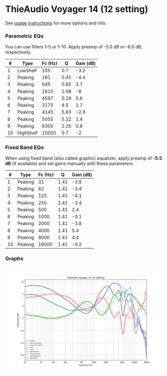 # ThieAudio Voyager 14 (12 setting)
See [usage instructions](https://github.com/jaakkopasanen/AutoEq#usage) for more options and info.

### Parametric EQs
You can use filters 1-5 or 1-10. Apply preamp of -5.0 dB or -6.0 dB, respectively.

|   # | Type      |   Fc (Hz) |    Q |   Gain (dB) |
|-----|-----------|-----------|------|-------------|
|   1 | LowShelf  |       105 | 0.7  |        -3.2 |
|   2 | Peaking   |       181 | 0.45 |        -4.4 |
|   3 | Peaking   |       645 | 0.85 |         3.7 |
|   4 | Peaking   |      1610 | 1.08 |        -8   |
|   5 | Peaking   |      4597 | 0.29 |         5.6 |
|   6 | Peaking   |      3175 | 4.5  |         1.7 |
|   7 | Peaking   |      4145 | 5.83 |        -2.9 |
|   8 | Peaking   |      5055 | 5.22 |         1.4 |
|   9 | Peaking   |      9300 | 2.25 |         0.8 |
|  10 | HighShelf |     10000 | 0.7  |        -2   |

### Fixed Band EQs
When using fixed band (also called graphic) equalizer, apply preamp of **-5.5 dB** (if available) and set gains manually with these parameters.

|   # | Type    |   Fc (Hz) |    Q |   Gain (dB) |
|-----|---------|-----------|------|-------------|
|   1 | Peaking |        31 | 1.41 |        -3.8 |
|   2 | Peaking |        62 | 1.41 |        -3.4 |
|   3 | Peaking |       125 | 1.41 |        -4.1 |
|   4 | Peaking |       250 | 1.41 |        -3.4 |
|   5 | Peaking |       500 | 1.41 |         2.4 |
|   6 | Peaking |      1000 | 1.41 |        -0.1 |
|   7 | Peaking |      2000 | 1.41 |        -3.8 |
|   8 | Peaking |      4000 | 1.41 |         5.4 |
|   9 | Peaking |      8000 | 1.41 |         4.4 |
|  10 | Peaking |     16000 | 1.41 |        -0.2 |

### Graphs
![](./ThieAudio%20Voyager%2014%20(12%20setting).png)
